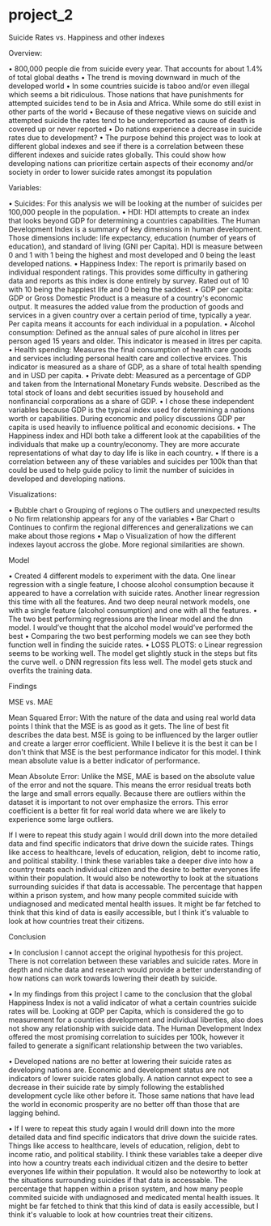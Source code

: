 # project_2

Suicide Rates vs. Happiness and other indexes

Overview: 

•	800,000 people die from suicide every year. That accounts for about 1.4% of total global deaths
•	The trend is moving downward in much of the developed world
•	In some countries suicide is taboo and/or even illegal which seems a bit ridiculous. Those nations that have punishments for attempted suicides tend to be in Asia and Africa. While some do still exist in other parts of the world
•	Because of these negative views on suicide and attempted suicide the rates tend to be underreported as cause of death is covered up or never reported
•	Do nations experience a decrease in suicide rates due to development?
•	The purpose behind this project was to look at different global indexes and see if there is a correlation between these different indexes and suicide rates globally. This could show how developing nations can prioritize certain aspects of their economy and/or society in order to lower suicide rates amongst its population

Variables:

•	Suicides: For this analysis we will be looking at the number of suicides per 100,000 people in the population.
•	HDI: HDI attempts to create an index that looks beyond GDP for determining a countries capabilities. The Human Development Index is a summary of key dimensions in human development. Those dimensions include: life expectancy, education (number of years of education), and standard of living (GNI per Capita). HDI is measure between 0 and 1 with 1 being the highest and most developed and 0 being the least developed nations.
•	Happiness Index: The report is primarily based on individual respondent ratings. This provides some difficulty in gathering data and reports as this index is done entirely by survey. Rated out of 10 with 10 being the happiest life and 0 being the saddest.
•	GDP per capita: GDP or Gross Domestic Product is a measure of a country's economic output. It measures the added value from the production of goods and services in a given country over a certain period of time, typically a year. Per capita means it accounts for each individual in a population.
•	Alcohol consumption: Defined as the annual sales of pure alcohol in litres per person aged 15 years and older. This indicator is meased in litres per capita.
•	Health spending: Measures the final consumption of health care goods and services including personal health care and collective ervices. This indicator is measured as a share of GDP, as a share of total health spending and in USD per capita.
•	Private debt: Measured as a percentage of GDP and taken from the International Monetary Funds website. Described as the total stock of loans and debt securities issued by household and nonfinancial corporations as a share of GDP.
•	I chose these independent variables because GDP is the typical index used for determining a nations worth or capabilities. During economic and policy discussions GDP per capita is used heavily to influence political and economic decisions.
•	The Happiness index and HDI both take a different look at the capabilities of the individuals that make up a country/economy. They are more accurate representations of what day to day life is like in each country. 
•	If there is a correlation between any of these variables and suicides per 100k than that could be used to help guide policy to limit the number of suicides in developed and developing nations.

Visualizations:

•	Bubble chart
  o	Grouping of regions
  o	The outliers and unexpected results
  o	No firm relationship appears for any of the variables
•	Bar Chart
  o	Continues to confirm the regional differences and generalizations we can make about those regions
•	Map
  o	Visualization of how the different indexes layout accross the globe. More regional similarities are shown. 
 
Model

•	Created 4 different models to experiment with the data. One linear regression with a single feature, I choose alcohol consumption because it appeared to have a correlation with suicide rates. Another linear regression this time with all the features. And two deep neural network models, one with a single feature (alcohol consumption) and one with all the features.
•	The two best performing regressions are the linear model and the dnn model. I would’ve thought that the alcohol model would’ve performed the best
•	Comparing the two best performing models we can see they both function well in finding the suicide rates. 
•	LOSS PLOTS:
  o	Linear regression seems to be working well. The model get slightly stuck in the steps but fits the curve well.
  o	DNN regression fits less well. The model gets stuck and overfits the training data.


Findings

MSE vs. MAE

Mean Squared Error: With the nature of the data and using real world data points I think that the MSE is as good as it gets. The line of best fit describes the data best. MSE is going to be influenced by the larger outlier and create a larger error coefficient. While I believe it is the best it can be I don't think that MSE is the best performance indicator for this model. I think mean absolute value is a better indicator of performance.

Mean Absolute Error: Unlike the MSE, MAE is based on the absolute value of the error and not the square. This means the error residual treats both the large and small errors equally. Because there are outliers within the dataset it is important to not over emphasize the errors. This error coefficient is a better fit for real world data where we are likely to experience some large outliers.

If I were to repeat this study again I would drill down into the more detailed data and find specific indicators that drive down the suicide rates. Things like access to healthcare, levels of education, religion, debt to income ratio, and political stability. I think these variables take a deeper dive into how a country treats each individual citizen and the desire to better everyones life within their population. It would also be noteworthy to look at the situations surrounding suicides if that data is accessable. The percentage that happen within a prison system, and how many people commited suicide with undiagnosed and medicated mental health issues. It might be far fetched to think that this kind of data is easily accessible, but I think it's valuable to look at how countries treat their citizens.

Conclusion

•	In conclusion I cannot accept the original hypothesis for this project. There is not correlation between these variables and suicide rates. More in depth and niche data and research would provide a better understanding of how nations can work towards lowering their death by suicide.

•	In my findings from this project I came to the conclusion that the global Happiness Index is not a valid indicator of what a certain countries suicide rates will be. Looking at GDP per Capita, which is considered the go to measurement for a countries development and individual liberties, also does not show any relationship with suicide data. The Human Development Index offered the most promising correlation to suicides per 100k, however it failed to generate a significant relationship between the two variables.

•	Developed nations are no better at lowering their suicide rates as developing nations are. Economic and development status are not indicators of lower suicide rates globally. A nation cannot expect to see a decrease in their suicide rate by simply following the established development cycle like other before it. Those same nations that have lead the world in economic prosperity are no better off than those that are lagging behind.

•	If I were to repeat this study again I would drill down into the more detailed data and find specific indicators that drive down the suicide rates. Things like access to healthcare, levels of education, religion, debt to income ratio, and political stability. I think these variables take a deeper dive into how a country treats each individual citizen and the desire to better everyones life within their population. It would also be noteworthy to look at the situations surrounding suicides if that data is accessable. The percentage that happen within a prison system, and how many people commited suicide with undiagnosed and medicated mental health issues. It might be far fetched to think that this kind of data is easily accessible, but I think it's valuable to look at how countries treat their citizens.



